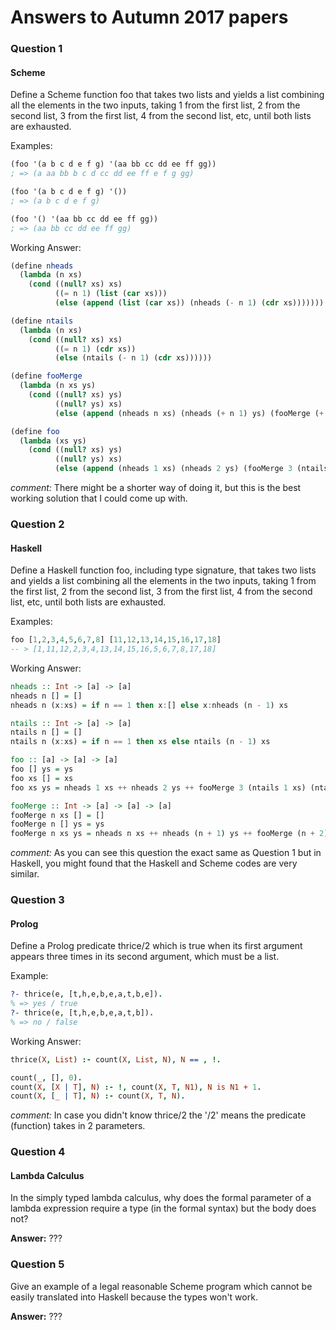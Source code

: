 # Answers to Autumn 2017 papers

### Question 1
#### Scheme
Define a Scheme function foo that takes two lists and yields a list combining all the elements in the two inputs, taking 1 from the first list, 2 from the second list, 3 from the first list, 4 from the second list, etc, until both lists are exhausted.

Examples:
```scheme
(foo '(a b c d e f g) '(aa bb cc dd ee ff gg))
; => (a aa bb b c d cc dd ee ff e f g gg)

(foo '(a b c d e f g) '())
; => (a b c d e f g)

(foo '() '(aa bb cc dd ee ff gg))
; => (aa bb cc dd ee ff gg)
```

Working Answer:
```scheme
(define nheads
  (lambda (n xs)
    (cond ((null? xs) xs)
          ((= n 1) (list (car xs)))
          (else (append (list (car xs)) (nheads (- n 1) (cdr xs)))))))

(define ntails
  (lambda (n xs)
    (cond ((null? xs) xs)
          ((= n 1) (cdr xs))
          (else (ntails (- n 1) (cdr xs))))))

(define fooMerge
  (lambda (n xs ys)
    (cond ((null? xs) ys)
          ((null? ys) xs)
          (else (append (nheads n xs) (nheads (+ n 1) ys) (fooMerge (+ n 2) (ntails n xs) (ntails (+ n 1) ys)))))))

(define foo
  (lambda (xs ys)
    (cond ((null? xs) ys)
          ((null? ys) xs)
          (else (append (nheads 1 xs) (nheads 2 ys) (fooMerge 3 (ntails 1 xs) (ntails 2 ys)))))))
```
*comment:*
There might be a shorter way of doing it, but this is the best working solution that I could come up with.

### Question 2
#### Haskell
Define a Haskell function foo, including type signature, that takes two lists and yields a list combining all the elements in the two inputs, taking 1 from the first list, 2 from the second list, 3 from the first list, 4 from the second list, etc, until both lists are exhausted.

Examples:
```Haskell
foo [1,2,3,4,5,6,7,8] [11,12,13,14,15,16,17,18]
-- > [1,11,12,2,3,4,13,14,15,16,5,6,7,8,17,18]
```

Working Answer:
```Haskell
nheads :: Int -> [a] -> [a]
nheads n [] = []
nheads n (x:xs) = if n == 1 then x:[] else x:nheads (n - 1) xs

ntails :: Int -> [a] -> [a]
ntails n [] = []
ntails n (x:xs) = if n == 1 then xs else ntails (n - 1) xs

foo :: [a] -> [a] -> [a]
foo [] ys = ys
foo xs [] = xs
foo xs ys = nheads 1 xs ++ nheads 2 ys ++ fooMerge 3 (ntails 1 xs) (ntails 2 ys)

fooMerge :: Int -> [a] -> [a] -> [a]
fooMerge n xs [] = []
fooMerge n [] ys = ys
fooMerge n xs ys = nheads n xs ++ nheads (n + 1) ys ++ fooMerge (n + 2) (ntails n xs) (ntails (n + 1) ys)
```

*comment:*
As you can see this question the exact same as Question 1 but in Haskell, you might found that the Haskell and Scheme codes are very similar.

### Question 3
#### Prolog

Define a Prolog predicate thrice/2 which is true when its first argument appears three times in its second argument, which must be a list.

Example:
```Prolog
?- thrice(e, [t,h,e,b,e,a,t,b,e]).
% => yes / true
?- thrice(e, [t,h,e,b,e,a,t,b]).
% => no / false
```

Working Answer:
```Prolog
thrice(X, List) :- count(X, List, N), N == , !.

count(_, [], 0).
count(X, [X | T], N) :- !, count(X, T, N1), N is N1 + 1.
count(X, [_ | T], N) :- count(X, T, N).
```
*comment:*
In case you didn't know thrice/2 the '/2' means the predicate (function) takes in 2 parameters.

### Question 4
#### Lambda Calculus
In the simply typed lambda calculus, why does the formal parameter of a lambda expression require a type (in the formal syntax) but the body does not?

**Answer:**
 ???

 ### Question 5

Give an example of a legal reasonable Scheme program which cannot be easily translated into Haskell because the types won't work.

**Answer:**
???
